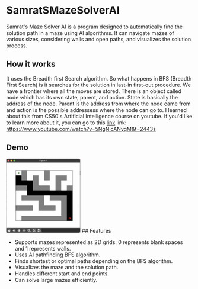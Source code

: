 # SamratSMazeSolverAI

Samrat's Maze Solver AI is a program designed to automatically find the solution path in a maze using AI algorithms. It can navigate mazes of various sizes, considering walls and open paths, and visualizes the solution process.

## How it works
It uses the Breadth first Search algorithm. So what happens in BFS (Breadth First Search) is it searches for the solution in last-in first-out procedure. We have a frontier where all the moves are stored. There is an object called node which has its own state, parent, and action. State is basically the address of the node. Parent is the address from where the node came from and action is the possible addressess where the node can go to. 
I learned about this from CS50's Artificial Intelligence course on youtube. 
If you'd like to learn more about it, you can go to this [link]([url](https://www.youtube.com/watch?v=5NgNicANyqM&t=2443s))
link: https://www.youtube.com/watch?v=5NgNicANyqM&t=2443s

## Demo
<img src ="maze1(solved).png" style="height:200px; width:200px">
## Features

- Supports mazes represented as 2D grids. 0 represents blank spaces and 1 represents walls.
- Uses AI pathfinding BFS algorithm.
- Finds shortest or optimal paths depending on the BFS algorithm.
- Visualizes the maze and the solution path.
- Handles different start and end points.
- Can solve large mazes efficiently.

